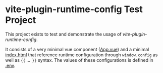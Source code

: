 # vite-plugin-runtime-config Test Project

This project exists to test and demonstrate the usage of _vite-plugin-runtime-config_.

It consists of a very minimal vue component ([App.vue](./App.vue)) and a minimal [index.html](./index.html) that reference runtime configuration through `window.config` as well as `{{ … }}` syntax.
The values of these configurations is defined in [.env](./.env).
